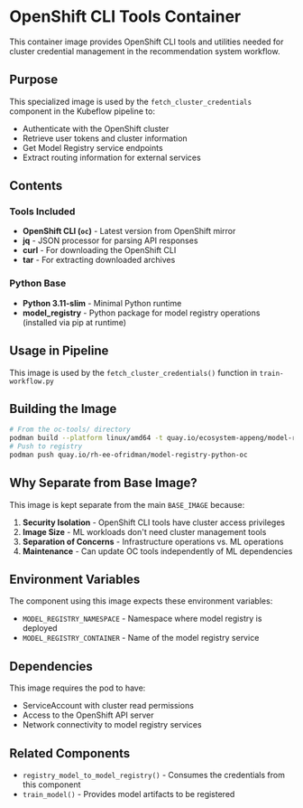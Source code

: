 # OpenShift CLI Tools Container

This container image provides OpenShift CLI tools and utilities needed for cluster credential management in the recommendation system workflow.

## Purpose

This specialized image is used by the `fetch_cluster_credentials` component in the Kubeflow pipeline to:
- Authenticate with the OpenShift cluster
- Retrieve user tokens and cluster information
- Get Model Registry service endpoints
- Extract routing information for external services

## Contents

### Tools Included
- **OpenShift CLI (`oc`)** - Latest version from OpenShift mirror
- **jq** - JSON processor for parsing API responses
- **curl** - For downloading the OpenShift CLI
- **tar** - For extracting downloaded archives

### Python Base
- **Python 3.11-slim** - Minimal Python runtime
- **model_registry** - Python package for model registry operations (installed via pip at runtime)

## Usage in Pipeline

This image is used by the `fetch_cluster_credentials()` function in `train-workflow.py`

## Building the Image

```bash
# From the oc-tools/ directory
podman build --platform linux/amd64 -t quay.io/ecosystem-appeng/model-registry .  
# Push to registry
podman push quay.io/rh-ee-ofridman/model-registry-python-oc
```

## Why Separate from Base Image?

This image is kept separate from the main `BASE_IMAGE` because:

1. **Security Isolation** - OpenShift CLI tools have cluster access privileges
2. **Image Size** - ML workloads don't need cluster management tools
3. **Separation of Concerns** - Infrastructure operations vs. ML operations
4. **Maintenance** - Can update OC tools independently of ML dependencies

## Environment Variables

The component using this image expects these environment variables:
- `MODEL_REGISTRY_NAMESPACE` - Namespace where model registry is deployed
- `MODEL_REGISTRY_CONTAINER` - Name of the model registry service

## Dependencies

This image requires the pod to have:
- ServiceAccount with cluster read permissions
- Access to the OpenShift API server
- Network connectivity to model registry services

## Related Components

- `registry_model_to_model_registry()` - Consumes the credentials from this component
- `train_model()` - Provides model artifacts to be registered